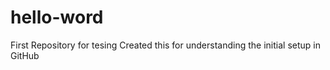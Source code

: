 # hello-word
First Repository for tesing
Created this for understanding the initial setup in GitHub
